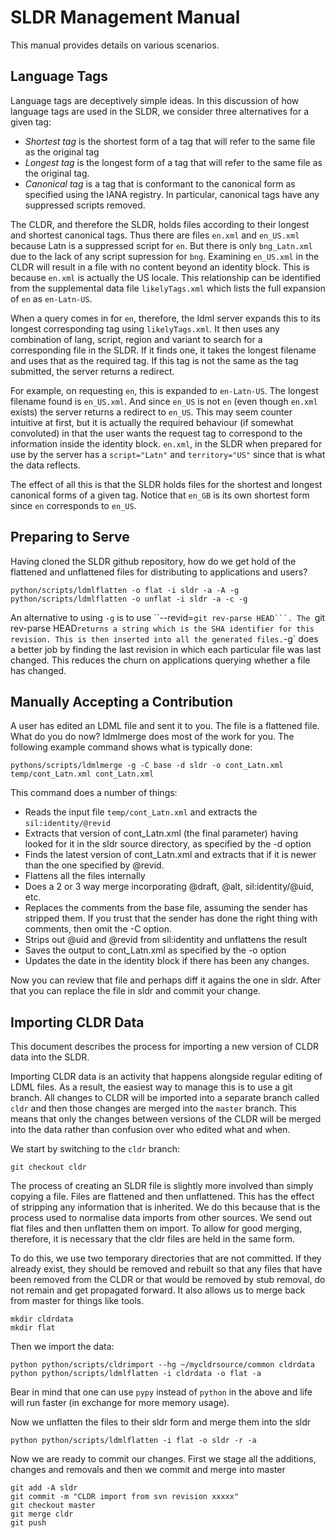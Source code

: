 # SLDR Management Manual

This manual provides details on various scenarios.

## Language Tags

Language tags are deceptively simple ideas. In this discussion of how language tags are used in the SLDR,
we consider three alternatives for a given tag:

* *Shortest tag* is the shortest form of a tag that will refer to the same file as the
  original tag
* *Longest tag* is the longest form of a tag that will refer to the same file as the original tag.
* *Canonical tag* is a tag that is conformant to the canonical form as specified using the IANA registry.
  In particular, canonical tags have any suppressed scripts removed.

The CLDR, and therefore the SLDR, holds files according to their longest and shortest canonical tags. Thus
there are files `en.xml` and `en_US.xml` because Latn is a suppressed script for `en`. But there is only
`bng_Latn.xml` due to the lack of any script supression for `bng`. Examining `en_US.xml` in the CLDR will
result in a file with no content beyond an identity block. This is because `en.xml` is actually the US
locale. This relationship can be identified from the supplemental data file `likelyTags.xml` which lists
the full expansion of `en` as `en-Latn-US`.

When a query comes in for `en`, therefore, the ldml server expands this to its longest corresponding tag
using `likelyTags.xml`. It then uses any combination of lang, script, region and variant to search for a
corresponding file in the SLDR. If it finds one, it takes the longest filename and uses that as the
required tag. If this tag is not the same as the tag submitted, the server returns a redirect.

For example, on requesting `en`, this is expanded to `en-Latn-US`. The longest filename found is `en_US.xml`.
And since `en_US` is not `en` (even though `en.xml` exists) the server returns a redirect to `en_US`.
This may seem counter intuitive at first, but it is actually the required behaviour (if somewhat
convoluted) in that the user wants the request tag to correspond to the information inside the identity
block. `en.xml`, in the SLDR when prepared for use by the server has a `script="Latn"` and `territory="US"`
since that is what the data reflects.

The effect of all this is that the SLDR holds files for the shortest and longest canonical forms of a given tag.
Notice that `en_GB` is its own shortest form since `en` corresponds to `en_US`.

## Preparing to Serve

Having cloned the SLDR github repository, how do we get hold of the flattened and unflattened files
for distributing to applications and users?

    python/scripts/ldmlflatten -o flat -i sldr -a -A -g
    python/scripts/ldmlflatten -o unflat -i sldr -a -c -g

An alternative to using `-g` is to use ``--revid=`git rev-parse HEAD```.
The `git rev-parse HEAD` returns a string which is the SHA identifier for this revision.
This is then inserted into all the generated files. `-g` does a better job by finding the last revision in which
each particular file was last changed. This reduces the churn on applications querying whether a file has changed.

## Manually Accepting a Contribution

A user has edited an LDML file and sent it to you. The file is a flattened file. What do you do now?
ldmlmerge does most of the work for you. The following example command shows what is typically done:

    pythons/scripts/ldmlmerge -g -C base -d sldr -o cont_Latn.xml temp/cont_Latn.xml cont_Latn.xml

This command does a number of things:

*   Reads the input file `temp/cont_Latn.xml` and extracts the `sil:identity/@revid`
*   Extracts that version of cont_Latn.xml (the final parameter) having looked for it in the sldr source directory,
    as specified by the -d option
*   Finds the latest version of cont_Latn.xml and extracts that if it is newer than the one specified by @revid.
*   Flattens all the files internally
*   Does a 2 or 3 way merge incorporating @draft, @alt, sil:identity/@uid, etc.
*   Replaces the comments from the base file, assuming the sender has stripped them. If you trust that the
    sender has done the right thing with comments, then omit the -C option.
*   Strips out @uid and @revid from sil:identity and unflattens the result
*   Saves the output to cont_Latn.xml as specified by the -o option
*   Updates the date in the identity block if there has been any changes.

Now you can review that file and perhaps diff it agains the one in sldr. After that you can replace the file
in sldr and commit your change.


## Importing CLDR Data

This document describes the process for importing a new version of CLDR data into the SLDR.

Importing CLDR data is an activity that happens alongside regular editing of LDML files.
As a result, the easiest way to manage this is to use a git branch. All changes to CLDR will
be imported into a separate branch called `cldr` and then those changes are merged into the
`master` branch. This means that only the changes between versions of the CLDR will be merged
into the data rather than confusion over who edited what and when.

We start by switching to the `cldr` branch:

```
git checkout cldr
```

The process of creating an SLDR file is slightly more involved than simply copying a file. Files
are flattened and then unflattened. This has the effect of stripping any information that is
inherited. We do this because that is the process used to normalise data imports from other
sources. We send out flat files and then unflatten them on import. To allow for good merging,
therefore, it is necessary that the cldr files are held in the same form.

To do this, we use two temporary directories that are not committed. If they already exist, they
should be removed and rebuilt so that any files that have been removed from the CLDR or that
would be removed by stub removal, do not remain and get propagated forward. It also allows us to
merge back from master for things like tools.

    mkdir cldrdata
    mkdir flat

Then we import the data:

    python python/scripts/cldrimport --hg ~/mycldrsource/common cldrdata
    python python/scripts/ldmlflatten -i cldrdata -o flat -a

Bear in mind that one can use `pypy` instead of `python` in the above and life will
run faster (in exchange for more memory usage).

Now we unflatten the files to their sldr form and merge them into the sldr

    python python/scripts/ldmlflatten -i flat -o sldr -r -a

Now we are ready to commit our changes. First we stage all the additions, changes and removals
and then we commit and merge into master

    git add -A sldr
    git commit -m "CLDR import from svn revision xxxxx"
    git checkout master
    git merge cldr
    git push
